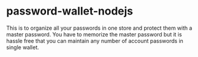 # password-wallet-nodejs
This is to organize all your passwords in one store and protect them with a master password. You have to memorize the master password but it is hassle free that you can maintain any number of account passwords in single wallet.
